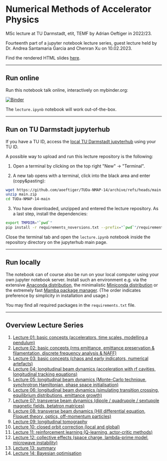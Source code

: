 # Numerical Methods of Accelerator Physics

MSc lecture at TU Darmstadt, etit, TEMF by Adrian Oeftiger in 2022/23.

Fourteenth part of a jupyter notebook lecture series, guest lecture held by Dr. Andrea Santamaria Garcia and Chenran Xu on 10.02.2023.

Find the rendered HTML slides [here](https://aoeftiger.github.io/TUDa-NMAP-14/).

---

## Run online

Run this notebook talk online, interactively on mybinder.org:

[![Binder](https://mybinder.org/badge_logo.svg)](https://mybinder.org/v2/gh/aoeftiger/TUDa-NMAP-14/v1.0)

The `lecture.ipynb` notebook will work out-of-the-box.

---

## Run on TU Darmstadt jupyterhub

If you have a TU ID, access the [local TU Darmstadt jupyterhub](https://tu-jupyter-i.ca.hrz.tu-darmstadt.de/) using your TU ID.

A possible way to upload and run this lecture repository is the following:

1. Open a terminal by clicking on the top right "New" -> "Terminal".

2. A new tab opens with a terminal, click into the black area and enter (copy&pasting):

``` bash
wget https://github.com/aoeftiger/TUDa-NMAP-14/archive/refs/heads/main.zip
unzip main.zip
cd TUDa-NMAP-14-main
```

3. You have downloaded, unzipped and entered the lecture repository. As a last step, install the dependencies:

``` bash
export TMPDIR="`pwd`"
pip install -r requirements_noversions.txt --prefix="`pwd`"/requirements
``` 

Close the terminal tab and open the `lecture.ipynb` notebook inside the repository directory on the jupyterhub main page.

---

## Run locally

The notebook can of course also be run on your local computer using your own jupyter notebook server. Install such an environment e.g. via the extensive [Anaconda distribution](https://www.anaconda.com/products/distribution), the minimalistic [Miniconda distribution](https://docs.conda.io/en/main/miniconda.html) or the extremely fast [Mamba package manager](https://mamba.readthedocs.io/en/latest/). (The order indicates preference by simplicity in installation and usage.)

You may find all required packages in the `requirements.txt` file.

---

## Overview Lecture Series

1. [Lecture 01: basic concepts (accelerators, time scales, modelling a pendulum)](https://github.com/aoeftiger/TUDa-NMAP-01)
2. [Lecture 02: basic concepts (rms emittance, emittance preservation & filamentation, discrete frequency analysis & NAFF)](https://github.com/aoeftiger/TUDa-NMAP-02)
3. [Lecture 03: basic concepts (chaos and early indicators, numerical artefacts)](https://github.com/aoeftiger/TUDa-NMAP-03)
4. [Lecture 04: longitudinal beam dynamics (acceleration with rf cavities, longitudinal tracking equations)](https://github.com/aoeftiger/TUDa-NMAP-04)
5. [Lecture 05: longitudinal beam dynamics (Monte-Carlo technique, synchrotron Hamiltonian, phase space initialisation)](https://github.com/aoeftiger/TUDa-NMAP-05)
6. [Lecture 06: longitudinal beam dynamics (simulating transition crossing, equilibrium distributions, emittance growth)](https://github.com/aoeftiger/TUDa-NMAP-06)
7. [Lecture 07: transverse beam dynamics (dipole / quadrupole / sextupole magnetic fields, betatron matrices)](https://github.com/aoeftiger/TUDa-NMAP-07)
8. [Lecture 08: transverse beam dynamics (Hill differential equation, Floquet theory, optics, off-momentum particles)](https://github.com/aoeftiger/TUDa-NMAP-08)
9. [Lecture 09: longitudinal tomography](https://github.com/aoeftiger/TUDa-NMAP-09)
10. [Lecture 10: closed orbit correction (local and global)](https://github.com/aoeftiger/TUDa-NMAP-10)
11. [Lecture 11: reinforcement learning (Q-learning, actor-critic methods)](https://github.com/aoeftiger/TUDa-NMAP-11)
12. [Lecture 12: collective effects (space charge, lambda-prime model, microwave instability)](https://github.com/aoeftiger/TUDa-NMAP-12)
13. [Lecture 13: summary](https://github.com/aoeftiger/TUDa-NMAP-13)
14. [Lecture 14: Bayesian optimisation](https://github.com/aoeftiger/TUDa-NMAP-14)
